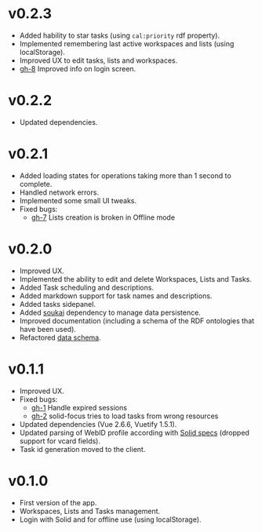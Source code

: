 # v0.2.3

- Added hability to star tasks (using `cal:priority` rdf property).
- Implemented remembering last active workspaces and lists (using localStorage).
- Improved UX to edit tasks, lists and workspaces.
- [gh-8](https://github.com/NoelDeMartin/solid-focus/issues/8) Improved info on login screen.

# v0.2.2

- Updated dependencies.

# v0.2.1

- Added loading states for operations taking more than 1 second to complete.
- Handled network errors.
- Implemented some small UI tweaks.
- Fixed bugs:
    - [gh-7](https://github.com/NoelDeMartin/solid-focus/issues/7) Lists creation is broken in Offline mode

# v0.2.0

- Improved UX.
- Implemented the ability to edit and delete Workspaces, Lists and Tasks.
- Added Task scheduling and descriptions.
- Added markdown support for task names and descriptions.
- Added tasks sidepanel.
- Added [soukai](https://soukai.js.org/) dependency to manage data persistence.
- Improved documentation (including a schema of the RDF ontologies that have been used).
- Refactored [data schema](https://github.com/NoelDeMartin/solid-focus/tree/v0.2.0/docs#data-schema).

# v0.1.1

- Improved UX.
- Fixed bugs:
    - [gh-1](https://github.com/NoelDeMartin/solid-focus/issues/1) Handle expired sessions
    - [gh-2](https://github.com/NoelDeMartin/solid-focus/issues/2) solid-focus tries to load tasks from wrong resources
- Updated dependencies (Vue 2.6.6, Vuetify 1.5.1).
- Updated parsing of WebID profile according with [Solid specs](https://github.com/solid/solid-spec/blob/master/solid-webid-profiles.md#minimum-recommended-profile-information) (dropped support for vcard fields).
- Task id generation moved to the client.

# v0.1.0

- First version of the app.
- Workspaces, Lists and Tasks management.
- Login with Solid and for offline use (using localStorage).
